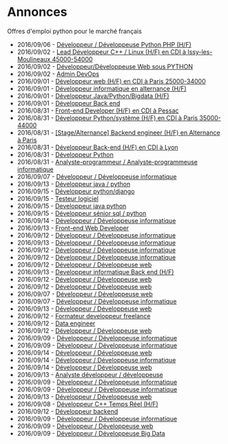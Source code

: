 # Annonces

Offres d'emploi python pour le marché français

* 2016/09/06 - [Développeur / Développeuse Python PHP (H/F)](http://www.pyjobs.fr/jobs/details/3410/developpeur-developpeuse-python-php-h-f "Développeur / Développeuse Python PHP (H/F)")
* 2016/09/02 - [Lead Développeur C++ / Linux (H/F) en CDI à Issy-les-Moulineaux 45000-54000](http://www.pyjobs.fr/jobs/details/3401/lead-developpeur-c-linux-h-f-en-cdi-a-issy-les-moulineaux-45000-54000 "Lead Développeur C++ / Linux (H/F) en CDI à Issy-les-Moulineaux 45000-54000")
* 2016/09/02 - [Développeur/Développeuse Web sous PYTHON](http://www.pyjobs.fr/jobs/details/3409/developpeur-developpeuse-web-sous-python "Développeur/Développeuse Web sous PYTHON")
* 2016/09/02 - [Admin DevOps](http://www.pyjobs.fr/jobs/details/3397/admin-devops "Admin DevOps")
* 2016/09/01 - [Développeur web (H/F) en CDI à Paris 25000-34000](http://www.pyjobs.fr/jobs/details/3314/developpeur-web-h-f-en-cdi-a-paris-25000-34000 "Développeur web (H/F) en CDI à Paris 25000-34000")
* 2016/09/01 - [Développeur informatique en alternance (H/F)](http://www.pyjobs.fr/jobs/details/3370/developpeur-informatique-en-alternance-h-f "Développeur informatique en alternance (H/F)")
* 2016/09/01 - [Développeur Java/Python/Bigdata (H/F)](http://www.pyjobs.fr/jobs/details/3331/developpeur-java-python-bigdata-h-f "Développeur Java/Python/Bigdata (H/F)")
* 2016/09/01 - [Développeur Back end](http://www.pyjobs.fr/jobs/details/3398/developpeur-back-end "Développeur Back end")
* 2016/08/31 - [Front-end Developer (H/F) en CDI à Pessac](http://www.pyjobs.fr/jobs/details/3396/front-end-developer-h-f-en-cdi-a-pessac "Front-end Developer (H/F) en CDI à Pessac")
* 2016/08/31 - [Développeur Python/système (H/F) en CDI à Paris 35000-44000](http://www.pyjobs.fr/jobs/details/3395/developpeur-python-systeme-h-f-en-cdi-a-paris-35000-44000 "Développeur Python/système (H/F) en CDI à Paris 35000-44000")
* 2016/08/31 - [[Stage/Alternance] Backend engineer (H/F) en Alternance à Paris](http://www.pyjobs.fr/jobs/details/3392/stage-alternance-backend-engineer-h-f-en-alternance-a-paris "[Stage/Alternance] Backend engineer (H/F) en Alternance à Paris")
* 2016/08/31 - [Développeur Back-end (H/F) en CDI à Lyon](http://www.pyjobs.fr/jobs/details/3391/developpeur-back-end-h-f-en-cdi-a-lyon "Développeur Back-end (H/F) en CDI à Lyon")
* 2016/08/31 - [Développeur Python](http://www.pyjobs.fr/jobs/details/3320/developpeur-python "Développeur Python")
* 2016/08/31 - [Analyste-programmeur / Analyste-programmeuse informatique](http://www.pyjobs.fr/jobs/details/3365/analyste-programmeur-analyste-programmeuse-informatique "Analyste-programmeur / Analyste-programmeuse informatique")
* 2016/09/07 - [Développeur / Développeuse informatique](http://www.pyjobs.fr/jobs/details/738/developpeur-developpeuse-informatique "Développeur / Développeuse informatique")
* 2016/09/13 - [Développeur java / python](http://www.pyjobs.fr/jobs/details/756/developpeur-java-python "Développeur java / python")
* 2016/09/15 - [Développeur python/django](http://www.pyjobs.fr/jobs/details/773/developpeur-python-django "Développeur python/django")
* 2016/09/15 - [Testeur logiciel](http://www.pyjobs.fr/jobs/details/776/testeur-logiciel "Testeur logiciel")
* 2016/09/15 - [Developpeur java python](http://www.pyjobs.fr/jobs/details/774/developpeur-java-python "Developpeur java python")
* 2016/09/15 - [Développeur sénior sql / python](http://www.pyjobs.fr/jobs/details/775/developpeur-senior-sql-python "Développeur sénior sql / python")
* 2016/09/14 - [Développeur / Développeuse informatique](http://www.pyjobs.fr/jobs/details/777/developpeur-developpeuse-informatique "Développeur / Développeuse informatique")
* 2016/09/13 - [Front-end Web Developer](http://www.pyjobs.fr/jobs/details/755/front-end-web-developer "Front-end Web Developer")
* 2016/09/12 - [Développeur / Développeuse informatique](http://www.pyjobs.fr/jobs/details/768/developpeur-developpeuse-informatique "Développeur / Développeuse informatique")
* 2016/09/13 - [Développeur / Développeuse informatique](http://www.pyjobs.fr/jobs/details/758/developpeur-developpeuse-informatique "Développeur / Développeuse informatique")
* 2016/09/12 - [Développeur / Développeuse informatique](http://www.pyjobs.fr/jobs/details/754/developpeur-developpeuse-informatique "Développeur / Développeuse informatique")
* 2016/09/12 - [Développeur / Développeuse informatique](http://www.pyjobs.fr/jobs/details/767/developpeur-developpeuse-informatique "Développeur / Développeuse informatique")
* 2016/09/12 - [Développeur / Développeuse web](http://www.pyjobs.fr/jobs/details/757/developpeur-developpeuse-web "Développeur / Développeuse web")
* 2016/09/13 - [Developpeur informatique Back end (H/F)](http://www.pyjobs.fr/jobs/details/762/developpeur-informatique-back-end-h-f "Developpeur informatique Back end (H/F)")
* 2016/09/12 - [Développeur / Développeuse web](http://www.pyjobs.fr/jobs/details/764/developpeur-developpeuse-web "Développeur / Développeuse web")
* 2016/09/12 - [Développeur / Développeuse web](http://www.pyjobs.fr/jobs/details/765/developpeur-developpeuse-web "Développeur / Développeuse web")
* 2016/09/07 - [Développeur / Développeuse web](http://www.pyjobs.fr/jobs/details/736/developpeur-developpeuse-web "Développeur / Développeuse web")
* 2016/09/07 - [Développeur / Développeuse informatique](http://www.pyjobs.fr/jobs/details/737/developpeur-developpeuse-informatique "Développeur / Développeuse informatique")
* 2016/09/13 - [Développeur / Développeuse web](http://www.pyjobs.fr/jobs/details/761/developpeur-developpeuse-web "Développeur / Développeuse web")
* 2016/09/12 - [Formateur developpeur freelance](http://www.pyjobs.fr/jobs/details/751/formateur-developpeur-freelance "Formateur developpeur freelance")
* 2016/09/12 - [Data engineer](http://www.pyjobs.fr/jobs/details/753/data-engineer "Data engineer")
* 2016/09/12 - [Développeur / Développeuse web](http://www.pyjobs.fr/jobs/details/763/developpeur-developpeuse-web "Développeur / Développeuse web")
* 2016/09/09 - [Développeur / Développeuse informatique](http://www.pyjobs.fr/jobs/details/749/developpeur-developpeuse-informatique "Développeur / Développeuse informatique")
* 2016/09/09 - [Développeur / Développeuse informatique](http://www.pyjobs.fr/jobs/details/750/developpeur-developpeuse-informatique "Développeur / Développeuse informatique")
* 2016/09/14 - [Développeur / Développeuse web](http://www.pyjobs.fr/jobs/details/770/developpeur-developpeuse-web "Développeur / Développeuse web")
* 2016/09/14 - [Développeur / Développeuse informatique](http://www.pyjobs.fr/jobs/details/769/developpeur-developpeuse-informatique "Développeur / Développeuse informatique")
* 2016/09/14 - [Développeur / Développeuse web](http://www.pyjobs.fr/jobs/details/771/developpeur-developpeuse-web "Développeur / Développeuse web")
* 2016/09/13 - [Analyste développeur / développeuse](http://www.pyjobs.fr/jobs/details/772/analyste-developpeur-developpeuse "Analyste développeur / développeuse")
* 2016/09/09 - [Développeur / Développeuse informatique](http://www.pyjobs.fr/jobs/details/748/developpeur-developpeuse-informatique "Développeur / Développeuse informatique")
* 2016/09/09 - [Développeur / Développeuse informatique](http://www.pyjobs.fr/jobs/details/747/developpeur-developpeuse-informatique "Développeur / Développeuse informatique")
* 2016/09/13 - [Développeur / Développeuse web](http://www.pyjobs.fr/jobs/details/766/developpeur-developpeuse-web "Développeur / Développeuse web")
* 2016/09/08 - [Développeur C++ Temps Réel (H/F)](http://www.pyjobs.fr/jobs/details/735/developpeur-c-temps-reel-h-f "Développeur C++ Temps Réel (H/F)")
* 2016/09/12 - [Développeur backend](http://www.pyjobs.fr/jobs/details/752/developpeur-backend "Développeur backend")
* 2016/09/09 - [Développeur / Développeuse informatique](http://www.pyjobs.fr/jobs/details/745/developpeur-developpeuse-informatique "Développeur / Développeuse informatique")
* 2016/09/09 - [Développeur / Développeuse web](http://www.pyjobs.fr/jobs/details/743/developpeur-developpeuse-web "Développeur / Développeuse web")
* 2016/09/09 - [Développeur / Développeuse Big Data](http://www.pyjobs.fr/jobs/details/740/developpeur-developpeuse-big-data "Développeur / Développeuse Big Data")

